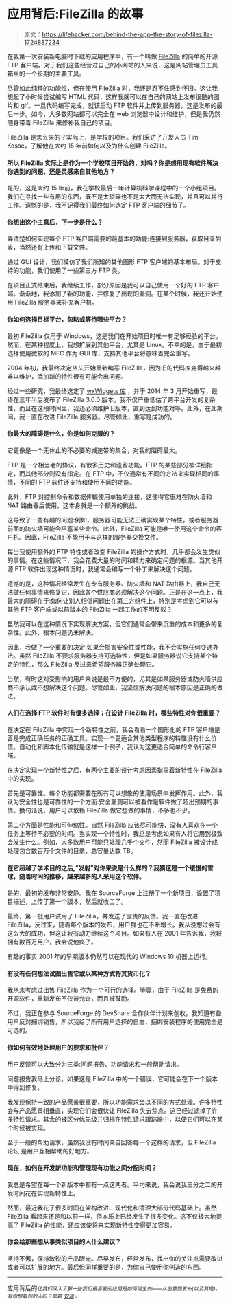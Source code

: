 # 应用背后:FileZilla 的故事

> 原文：<https://lifehacker.com/behind-the-app-the-story-of-filezilla-1724887234>

在我第一次安装新电脑时下载的应用程序中，有一个叫做 [FileZilla](https://filezilla-project.org/) 的简单的开源 FTP 客户端。对于我们这些经营过自己的小网站的人来说，这是网站管理员工具箱里的一个长期的主要工具。



尽管如此纯粹的功能性，但在使用 FileZilla 时，我还是忍不住感到怀旧。这让我想起了小时候尝试编写 HTML 代码，这样我就可以在自己的网站上发布很酷的图片和 gif。一旦代码编写完成，就该启动 FTP 软件并上传到服务器，这是发布的最后一步。如今，大多数网站都可以完全在 web 浏览器中设计和维护，但是我仍然随身带着 FileZilla 来修补我自己的项目。

FileZilla 是怎么来的？实际上，是学校的项目。我们采访了开发人员 Tim Kosse，了解他在大约 15 年前如何以及为什么创建 FileZilla。

#### 所以 FileZilla 实际上是作为一个学校项目开始的，对吗？你是想用现有软件解决你遇到的问题，还是灵感来自其他地方？

是的，这是大约 15 年前，我在学校最后一年计算机科学课程中的一个小组项目。我们在寻找一些有用的东西，既不是太琐碎也不是太大而无法实现，并且可以并行工作。遗憾的是，我不记得我们最终如何选定 FTP 客户端的细节了。

#### 你想出这个主意后，下一步是什么？

弄清楚如何实现每个 FTP 客户端需要的最基本的功能:连接到服务器，获取目录列表，当然还有上传和下载文件。

通过 GUI 设计，我们模仿了我们所知的其他图形 FTP 客户端的基本布局。对于支持的功能，我们使用了一些第三方 FTP 类。

在项目正式结束后，我继续工作，部分原因是我可以自己使用一个好的 FTP 客户端。渐渐地，我添加了新的功能，并修复了出现的漏洞。在某个时候，我还开始使用 FileZilla 服务器来补充客户机。

#### 你如何选择目标平台，忽略或等待哪些平台？

最初 FileZilla 仅用于 Windows，这是我们在开始项目时唯一有足够经验的平台。然而，在某种程度上，我想扩展到其他平台，尤其是 Linux。不幸的是，由于最初选择使用微软的 MFC 作为 GUI 库，支持其他平台将意味着完全重写。

2004 年初，我最终决定从头开始重新编写 FileZilla，因为旧的代码库变得越来越难以维护，添加新的特性很有可能会出问题。

经过一些研究，我最终选定了 [wxWidgets 库](https://www.wxwidgets.org/) ，并于 2014 年 3 月开始重写，最终在三年半后发布了 FileZilla 3.0.0 版本。我不仅严重低估了跨平台开发的复杂性，而且在这段时间里，我还必须维护旧版本，直到达到功能对等。此外，在此期间，我一直在改进 FileZilla 服务器。尽管如此，重写是成功的。

#### 你最大的障碍是什么，你是如何克服的？

它更像是一个无休止的不必要的减速带的集合，对我的阻碍最大。

FTP 是一个相当老的协议，有很多历史和遗留功能。FTP 的某些部分被详细指定，而其他部分则没有指定。在 FTP 中，不仅通常有不同的方法来实现相同的事情，不同的 FTP 软件还支持和使用不同的功能。

此外，FTP 对控制命令和数据传输使用单独的连接，这使得它很难在防火墙和 NAT 路由器后使用，这本身就是一个额外的挑战。

这导致了一些有趣的问题:例如，服务器可能无法正确实现某个特性，或者服务器前面的防火墙可能会阻塞某些命令。此外，FileZilla 可能是唯一使用这个命令的客户机。因此，FileZilla 不能用于与这样的服务器交换文件。

每当我使用额外的 FTP 特性或者改变 FileZilla 的操作方式时，几乎都会发生类似的事情。在这些情况下，我会花费大量的时间和精力来确定问题的根源。当其他开源 FTP 软件出现这种情况时，我通常会编写一个补丁来解决这个问题。

遗憾的是，这种情况经常发生在专有服务器、防火墙和 NAT 路由器上，我自己无法做任何事情来修复它，因此各个供应商必须解决这个问题。正是在这一点上，我最大的障碍在于:如何让别人相信问题出在第三方组件上，特别是考虑到它可以与其他 FTP 客户端或以前版本的 FileZilla 一起工作的不明反驳？

虽然我可以在这种情况下实现解决方案，但它们通常会带来沉重的成本和更多的复杂性。此外，根本问题仍未解决。

因此，我做了一个重要的决定:如果会损害安全性或性能，我不会实施任何变通办法。虽然 FileZilla 不要求服务器支持可选特性，但是如果服务器说它支持某个特定的特性，那么 FileZilla 反过来希望服务器正确处理它。

当然，有时这对受影响的用户来说是最不方便的，尤其是如果服务器或防火墙供应商不承认或不想解决这个问题。尽管如此，我坚信解决问题的根本原因是正确的做法。

#### 人们在选择 FTP 软件时有很多选择；在设计 FileZilla 时，哪些特性对你很重要？

在决定在 FileZilla 中实现一个新特性之前，我会看看一个图形化的 FTP 客户端是否是完成正确任务的正确工具。实现一个更适合其他类型程序的特性没有什么价值。自动化和脚本化传输就是这样一个例子，我认为这更适合简单的命令行客户端。

在决定实现一个新特性之后，有两个主要的设计考虑因素指导着新特性在 FileZilla 中的实现。

首先是可靠性。每个功能都需要在所有可以想象的使用场景中发挥作用。此外，我认为安全性也是可靠性的一个方面:安全漏洞可以被看作是软件做了超出预期的事情。换句话说，用户可以依赖 FileZilla 做它想做的事情，不多也不少。

第二个方面是性能和可伸缩性。自然 FileZilla 应该尽可能快，没有人喜欢在一个任务上等待不必要的时间。当实现一个特性时，我总是考虑如果有人将它用到极致会发生什么。例如，大多数用户可能只处理几千个文件，然而 FileZilla 被设计成处理包含数百万个文件的目录，总容量达数 TB。

#### 在它超越了学术目的之后,“发射”对你来说是什么样的？我猜这是一个缓慢的雪球，随着时间的推移，越来越多的人采用这个软件。

是的，最初的发布非常安静。我在 SourceForge 上注册了一个新项目，设置了项目描述，上传了第一个版本，然后就收工了。

最终，第一批用户试用了 FileZilla，并发送了宝贵的反馈。我一直在改进 FileZilla，反过来，随着每个版本的发布，用户群也在不断增长。我从没想过会有这么大的成功，但这让我有动力继续这个项目。如果有人在 2001 年告诉我，我将拥有数百万用户，我会说他疯了。

有趣的事实:2001 年的早期版本仍然可以在现代的 Windows 10 机器上运行。

#### 有没有任何想法试图出售它或以某种方式将其货币化？

我从未考虑过出售 FileZilla 作为一个可行的选择。毕竟，由于 FileZilla 是免费的开源软件，重新发布不仅被允许，而且被鼓励。

不过，我正在参与 SourceForge 的 DevShare 合作伙伴计划来创收。我知道有些用户反对捆绑销售，所以我给了所有用户选择的自由，捆绑安装程序的使用完全是可选的。

#### 你如何有效地处理用户的要求和批评？

用户反馈可以大致分为三类:问题报告、功能请求和一般帮助请求。

问题报告我马上分诊。如果这是 FileZilla 中的一个错误，它可能会在下一个版本中得到修复。

我发现保持一致的产品愿景很重要，所以功能需求会以不同的方式处理。许多特性会与产品愿景相垂直，实现它们会很快让 FileZilla 失去焦点。这已经过滤掉了许多特性请求。其余的被区分优先级并归档在特性请求跟踪器中，以便它们可以在某个时候被实现。

至于一般的帮助请求，虽然我没有时间亲自回答每一个这样的请求，但 FileZilla 论坛 是用户互相帮助的好地方。

#### 现在，如何在开发新功能和管理现有功能之间分配时间？

我总是希望在每一个新版本中都有一点这两者。平均来说，我会说我三分之二的开发时间花在实现新特性上。

然而，最近我花了很多时间在架构改进、现代化和清理大部分代码基础上。虽然 FileZilla 看起来还是和以前一样，但本质上已经发生了很多变化。这不仅极大地提高了 FileZilla 的性能，还应该使将来实现新特性变得更加容易。

#### 你会给那些想从事类似项目的人什么建议？

坚持不懈，保持敏锐的产品眼光。尽早发布，经常发布，找出你的关注点需要改进或者可以扩展的地方。最后但同样重要的是，为你自己使用你创造的东西。

* * *

应用背后的[<small></small>](http://lifehacker.com/behindtheapp)*<small>*让我们深入了解一些我们最喜爱的应用是如何诞生的——从创意到发布(以及其他)。有你想看到的人吗？邮箱*</small> [<small>*安迪*</small>](mailto:andy@lifehacker.com) <small>*。*</small>*